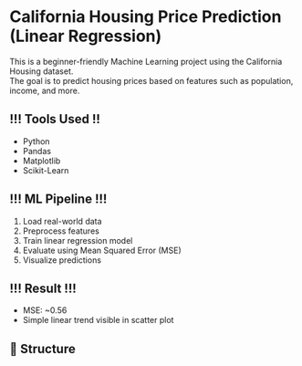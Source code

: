 # California Housing Price Prediction (Linear Regression)

This is a beginner-friendly Machine Learning project using the California Housing dataset.  
The goal is to predict housing prices based on features such as population, income, and more.

## !!! Tools Used !!
- Python
- Pandas
- Matplotlib
- Scikit-Learn

## !!! ML Pipeline !!!
1. Load real-world data
2. Preprocess features
3. Train linear regression model
4. Evaluate using Mean Squared Error (MSE)
5. Visualize predictions

## !!! Result !!!
- MSE: ~0.56
- Simple linear trend visible in scatter plot

## 📁 Structure
